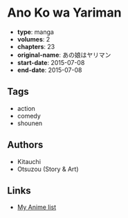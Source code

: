 # Ano Ko wa Yariman

-   **type**: manga
-   **volumes**: 2
-   **chapters**: 23
-   **original-name**: あの娘はヤリマン
-   **start-date**: 2015-07-08
-   **end-date**: 2015-07-08

## Tags

-   action
-   comedy
-   shounen

## Authors

-   Kitauchi
-   Otsuzou (Story & Art)

## Links

-   [My Anime list](https://myanimelist.net/manga/95776/Ano_Ko_wa_Yariman)
